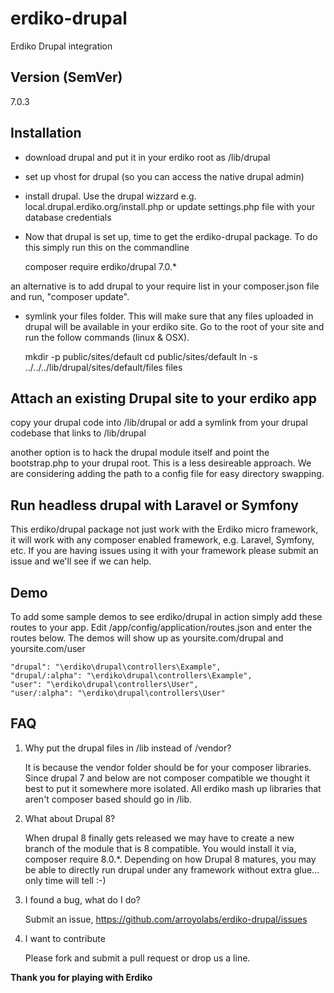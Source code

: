 erdiko-drupal
=============

Erdiko Drupal integration

Version (SemVer)
----------------

7.0.3

Installation
------------

* download drupal and put it in your erdiko root as /lib/drupal

* set up vhost for drupal (so you can access the native drupal admin)

* install drupal.  Use the drupal wizzard e.g. local.drupal.erdiko.org/install.php or update settings.php file with your database credentials

* Now that drupal is set up, time to get the erdiko-drupal package.  To do this simply run this on the commandline

	composer require erdiko/drupal 7.0.*

an alternative is to add drupal to your require list in your composer.json file and run, "composer update".

* symlink your files folder.  This will make sure that any files uploaded in drupal will be available in your erdiko site.  Go to the root of your site and run the follow commands (linux & OSX).

	mkdir -p public/sites/default
	cd public/sites/default
	ln -s ../../../lib/drupal/sites/default/files files

Attach an existing Drupal site to your erdiko app
-------------------------------------------------

copy your drupal code into /lib/drupal or add a symlink from your drupal codebase that links to /lib/drupal

another option is to hack the drupal module itself and point the bootstrap.php to your drupal root.  This is a less desireable approach.  We are considering adding the path to a config file for easy directory swapping.

Run headless drupal with Laravel or Symfony
-------------------------------------------

This erdiko/drupal package not just work with the Erdiko micro framework, it will work with any composer enabled framework, e.g. Laravel, Symfony, etc.  If you are having issues using it with your framework please submit an issue and we'll see if we can help.

Demo
----

To add some sample demos to see erdiko/drupal in action simply add these routes to your app.  Edit /app/config/application/routes.json and enter the routes below.  The demos will show up as yoursite.com/drupal and yoursite.com/user

	"drupal": "\erdiko\drupal\controllers\Example",
	"drupal/:alpha": "\erdiko\drupal\controllers\Example",
	"user": "\erdiko\drupal\controllers\User",
	"user/:alpha": "\erdiko\drupal\controllers\User"

FAQ
---

1. Why put the drupal files in /lib instead of /vendor?

	It is because the vendor folder should be for your composer libraries.  Since drupal 7 and below are not composer compatible we thought it best to put it somewhere more isolated.  All erdiko mash up libraries that aren't composer based should go in /lib.

2. What about Drupal 8?

	When drupal 8 finally gets released we may have to create a new branch of the module that is 8 compatible.  You would install it via, composer require 8.0.*.  Depending on how Drupal 8 matures, you may be able to directly run drupal under any framework without extra glue... only time will tell :-)

3. I found a bug, what do I do?

	Submit an issue, https://github.com/arroyolabs/erdiko-drupal/issues

4. I want to contribute

	Please fork and submit a pull request or drop us a line.


**Thank you for playing with Erdiko**
